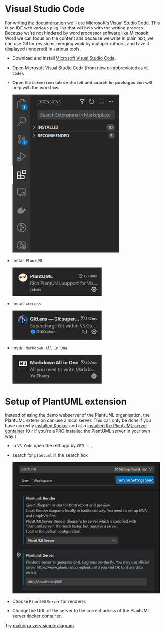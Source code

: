 # Visual Studio Code

For writing the documentation we'll use Microsoft's Visual Studio Code. This is an IDE with various plug-ins that will help with the writing process.
Because we're not hindered by word processor software like Microsoft Word we can focus on the content and because we write in plain text, we can use Git for revisions, merging work by multiple authors, and have it displayed (rendered) in various tools.

- Download and install [Microsoft Visual Studio Code](https://code.visualstudio.com/).
- Open Microsoft Visual Studio Code (from now on abbreviated as `VS Code`).
- Open the `Extensions` tab on the left and search for packages that will help with the workflow.
 
  ![Extensions](code_extensions.png "Visual Code Extensions")
- Install `PlantUML`
  
  ![PlantUML](code_plantuml.png "PlantUML")

- Install `GitLens`

  ![GitLens](code_gitlens.png "GitLens")

- Install `Markdown All in One`
  
  ![MarkdownAllinOne](code_markdownallinone.png "Markdown All in One")

# Setup of PlantUML extension

Instead of using the demo webserver of the PlantUML organisation, the PlantUML extension can use a local server. This can only be done if you have correctly [installed Docker](Docker.md) and also [installed the PlantUML server container](PlantUMLserver.md) (O r if you're a PRO installed the PlantUML server in your own way.)

- in `VS Code` open the settingd by `CRTL` + `,`
- search for `plantuml` in the search box
  
  ![VSCodePlantUmlSetting](code_plantuml_settings.png "PlantUML settings")

- Choose `PlantUMLServer` for renderer.
- Change the URL of the server to the correct adress of the PlantUML server docker container.

Try [making a very simple diagram ](../usage/PlantUML.md#create-a-plantuml-diagram)
